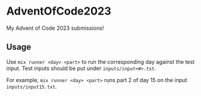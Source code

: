 # AdventOfCode2023

My Advent of Code 2023 submissions!

## Usage

Use `mix runner <day> <part>` to run the corresponding day against the test input. Test inputs should be put under `inputs/input<#>.txt`.

For example, `mix runner <day> <part>` runs part 2 of day 15 on the input `inputs/input15.txt`.
